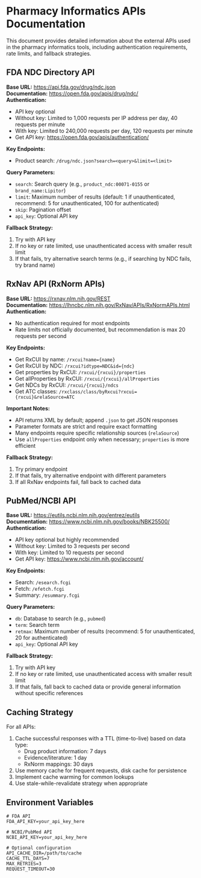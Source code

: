 # Pharmacy Informatics APIs Documentation

This document provides detailed information about the external APIs used in the pharmacy informatics tools, including authentication requirements, rate limits, and fallback strategies.

## FDA NDC Directory API

**Base URL:** https://api.fda.gov/drug/ndc.json  
**Documentation:** https://open.fda.gov/apis/drug/ndc/  
**Authentication:**
- API key optional
- Without key: Limited to 1,000 requests per IP address per day, 40 requests per minute
- With key: Limited to 240,000 requests per day, 120 requests per minute
- Get API key: https://open.fda.gov/apis/authentication/

**Key Endpoints:**
- Product search: `/drug/ndc.json?search=<query>&limit=<limit>`

**Query Parameters:**
- `search`: Search query (e.g., `product_ndc:00071-0155` or `brand_name:Lipitor`)
- `limit`: Maximum number of results (default: 1 if unauthenticated, recommend: 5 for unauthenticated, 100 for authenticated)
- `skip`: Pagination offset
- `api_key`: Optional API key

**Fallback Strategy:**
1. Try with API key
2. If no key or rate limited, use unauthenticated access with smaller result limit
3. If that fails, try alternative search terms (e.g., if searching by NDC fails, try brand name)

## RxNav API (RxNorm APIs)

**Base URL:** https://rxnav.nlm.nih.gov/REST  
**Documentation:** https://lhncbc.nlm.nih.gov/RxNav/APIs/RxNormAPIs.html  
**Authentication:**
- No authentication required for most endpoints
- Rate limits not officially documented, but recommendation is max 20 requests per second

**Key Endpoints:**
- Get RxCUI by name: `/rxcui?name={name}`
- Get RxCUI by NDC: `/rxcui?idtype=NDC&id={ndc}`
- Get properties by RxCUI: `/rxcui/{rxcui}/properties`
- Get allProperties by RxCUI: `/rxcui/{rxcui}/allProperties`
- Get NDCs by RxCUI: `/rxcui/{rxcui}/ndcs`
- Get ATC classes: `/rxclass/class/byRxcui?rxcui={rxcui}&relaSource=ATC`

**Important Notes:**
- API returns XML by default; append `.json` to get JSON responses
- Parameter formats are strict and require exact formatting
- Many endpoints require specific relationship sources (`relaSource`)
- Use `allProperties` endpoint only when necessary; `properties` is more efficient

**Fallback Strategy:**
1. Try primary endpoint
2. If that fails, try alternative endpoint with different parameters
3. If all RxNav endpoints fail, fall back to cached data

## PubMed/NCBI API

**Base URL:** https://eutils.ncbi.nlm.nih.gov/entrez/eutils  
**Documentation:** https://www.ncbi.nlm.nih.gov/books/NBK25500/  
**Authentication:**
- API key optional but highly recommended
- Without key: Limited to 3 requests per second
- With key: Limited to 10 requests per second
- Get API key: https://www.ncbi.nlm.nih.gov/account/

**Key Endpoints:**
- Search: `/esearch.fcgi`
- Fetch: `/efetch.fcgi`
- Summary: `/esummary.fcgi`

**Query Parameters:**
- `db`: Database to search (e.g., `pubmed`)
- `term`: Search term
- `retmax`: Maximum number of results (recommend: 5 for unauthenticated, 20 for authenticated)
- `api_key`: Optional API key

**Fallback Strategy:**
1. Try with API key
2. If no key or rate limited, use unauthenticated access with smaller result limit
3. If that fails, fall back to cached data or provide general information without specific references

## Caching Strategy

For all APIs:
1. Cache successful responses with a TTL (time-to-live) based on data type:
   - Drug product information: 7 days
   - Evidence/literature: 1 day
   - RxNorm mappings: 30 days
2. Use memory cache for frequent requests, disk cache for persistence
3. Implement cache warming for common lookups
4. Use stale-while-revalidate strategy when appropriate

## Environment Variables

```
# FDA API
FDA_API_KEY=your_api_key_here

# NCBI/PubMed API
NCBI_API_KEY=your_api_key_here

# Optional configuration
API_CACHE_DIR=/path/to/cache
CACHE_TTL_DAYS=7
MAX_RETRIES=3
REQUEST_TIMEOUT=30
```
